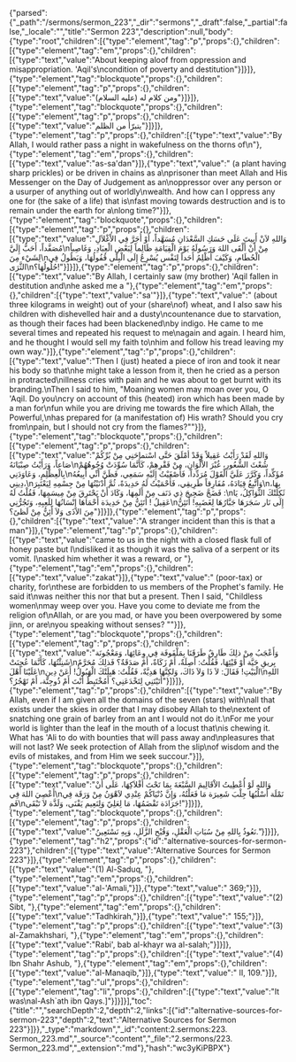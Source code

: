 {"parsed":{"_path":"/sermons/sermon_223","_dir":"sermons","_draft":false,"_partial":false,"_locale":"","title":"Sermon 223","description":null,"body":{"type":"root","children":[{"type":"element","tag":"p","props":{},"children":[{"type":"element","tag":"em","props":{},"children":[{"type":"text","value":"About keeping aloof from oppression and misappropriation. 'Aqil's\ncondition of poverty and destitution"}]}]},{"type":"element","tag":"blockquote","props":{},"children":[{"type":"element","tag":"p","props":{},"children":[{"type":"text","value":"ومن كلام له (عليه السلام)"}]}]},{"type":"element","tag":"blockquote","props":{},"children":[{"type":"element","tag":"p","props":{},"children":[{"type":"text","value":"يتبرّأ من الظلم"}]}]},{"type":"element","tag":"p","props":{},"children":[{"type":"text","value":"By Allah, I would rather pass a night in wakefulness on the thorns of\n"},{"type":"element","tag":"em","props":{},"children":[{"type":"text","value":"as-sa'dan"}]},{"type":"text","value":" (a plant having sharp prickles) or be driven in chains as a\nprisoner than meet Allah and His Messenger on the Day of Judgement as an\noppressor over any person or a usurper of anything out of worldly\nwealth. And how can I oppress any one for (the sake of a life) that is\nfast moving towards destruction and is to remain under the earth for a\nlong time?"}]},{"type":"element","tag":"blockquote","props":{},"children":[{"type":"element","tag":"p","props":{},"children":[{"type":"text","value":"وَاللهِ لاَنْ أَبِيتَ عَلَى حَسَكِ السَّعْدَانِ مُسَهَّداً، أَوْ أُجَرَّ فِي الاْغْلاَلِ مُصَفَّداً، أَحَبُّ إِلَيَّ\nمِنْ أَنْ أَلْقَى اللهَ وَرَسُولَهُ يَوْمَ الْقِيَامَةِ ظَالِماً لِبَعْضِ الْعِبَادِ، وَغَاصِباً لِشَيْء مِنَ\nالْحُطَامِ، وَكَيْفَ أَظْلِمُ أَحَداً لِنَفْس يُسْرِعُ إِلَى الْبِلَى قُفُولُهَا، وَيَطُولُ فِي الثَّرَى\nحُلُولُهَا؟!"}]}]},{"type":"element","tag":"p","props":{},"children":[{"type":"text","value":"By Allah, I certainly saw (my brother) 'Aqil fallen in destitution and\nhe asked me a "},{"type":"element","tag":"em","props":{},"children":[{"type":"text","value":"sa'"}]},{"type":"text","value":" (about three kilograms in weight) out of your (share\nof) wheat, and I also saw his children with dishevelled hair and a dusty\ncountenance due to starvation, as though their faces had been blackened\nby indigo. He came to me several times and repeated his request to me\nagain and again. I heard him, and he thought I would sell my faith to\nhim and follow his tread leaving my own way."}]},{"type":"element","tag":"p","props":{},"children":[{"type":"text","value":"Then I (just) heated a piece of iron and took it near his body so that\nhe might take a lesson from it, then he cried as a person in protracted\nillness cries with pain and he was about to get burnt with its branding.\nThen I said to him, \"Moaning women may moan over you, O 'Aqil. Do you\ncry on account of this (heated) iron which has been made by a man for\nfun while you are driving me towards the fire which Allah, the Powerful,\nhas prepared for (a manifestation of) His wrath? Should you cry from\npain, but I should not cry from the flames?\""}]},{"type":"element","tag":"blockquote","props":{},"children":[{"type":"element","tag":"p","props":{},"children":[{"type":"text","value":"وَاللهِ لَقَدْ رَأَيْتُ عَقِيلاً وَقَدْ أمْلَقَ حَتَّى اسْتماحَنِي مِنْ بُرِّكُمْ صَاعاً، وَرَأَيْتُ صِبْيَانَهُ\nشُعْثَ الشُّعُورِ، غُبْرَ الاْلْوَانِ، مِنْ فَقْرِهِمْ، كَأَنَّمَا سُوِّدَتْ وُجُوهُهُمْ بِالْعِظْلِمِ، وَعَاوَدَنِي\nمُؤَكِّداً، وَكَرَّرَ عَلَيَّ الْقَوْلَ مُرَدِّداً، فَأَصْغَيْتُ إِلَيْهِ سَمَعِي، فَظَنَّ أَنِّي أَبِيعُهُ دِينِي،\nوَأَتَّبِعُ قِيَادَهُ، مُفَارِقاً طَرِيقِي، فَأَحْمَيْتُ لَهُ حَدِيدَةً، ثُمَّ أَدْنَيْتُهَا مِنْ جِسْمِهِ لِيَعْتَبِرَ\nبِهَا، فَضَجَّ ضَجِيجَ ذِي دَنَف مِنْ أَلَمِهَا، وَكَادَ أَنْ يَحْتَرِقَ مِنْ مِيسَمِهَا، فَقُلْتُ لَهُ :\nثَكِلَتْكَ الثَّوَاكِلُ، يَا عَقِيلُ ! أَتَئِنُّ مِنْ حَدِيدَة أَحْمَاهَا إِنْسَانُهَا لِلَعِبِهِ، وَتَجُرُّنِي\nإِلَى نَار سَجَرَهَا جَبَّارُهَا لِغَضَبِهِ! أَتَئِنُّ مِنَ الاَذَى وَلاَ أَئِنُّ مِنْ لَظىً؟"}]}]},{"type":"element","tag":"p","props":{},"children":[{"type":"text","value":"A stranger incident than this is that a man"}]},{"type":"element","tag":"p","props":{},"children":[{"type":"text","value":"came to us in the night with a closed flask full of honey paste but I\ndisliked it as though it was the saliva of a serpent or its vomit. I\nasked him whether it was a reward, or "},{"type":"element","tag":"em","props":{},"children":[{"type":"text","value":"zakat"}]},{"type":"text","value":" (poor-tax) or charity, for\nthese are forbidden to us members of the Prophet's family. He said it\nwas neither this nor that but a present. Then I said, \"Childless women\nmay weep over you. Have you come to deviate me from the religion of\nAllah, or are you mad, or have you been overpowered by some jinn, or are\nyou speaking without senses? \""}]},{"type":"element","tag":"blockquote","props":{},"children":[{"type":"element","tag":"p","props":{},"children":[{"type":"text","value":"وَأَعْجَبُ مِنْ ذلِكَ طَارِقٌ طَرَقَنَا بِمَلْفَوفَة فِي وِعَائِهَا، وَمَعْجُونَة شَنِئْتُهَا، كَأَنَّمَا عُجِنَتْ\nبِريقِ حَيَّة أَوْ قَيْئِهَا، فَقُلْتُ: أَصِلَةٌ، أَمْ زَكَاةٌ، أَمْ صَدَقَةٌ؟ فَذلِكَ مُحَرَّمٌ عَلَيْنَا أَهْلَ\nالْبَيْتِ! فَقَالَ: لاَ ذَا وَلاَ ذَاكَ، وَلكِنَّهَا هَدِيَّةٌ، فَقُلْتُ: هَبِلَتْكَ الْهَبُولُ! أَعَنْ دِينِ\nاللهِ أَتَيْتَنِي لِتَخْدَعَنِي؟ أَمُخْتَبِطٌ أَنْتَ أَمْ ذُوجِنَّة، أَمْ تَهْجُرُ؟"}]}]},{"type":"element","tag":"p","props":{},"children":[{"type":"text","value":"By Allah, even if I am given all the domains of the seven (stars) with\nall that exists under the skies in order that I may disobey Allah to the\nextent of snatching one grain of barley from an ant I would not do it.\nFor me your world is lighter than the leaf in the mouth of a locust that\nis chewing it. What has 'Ali to do with bounties that will pass away and\npleasures that will not last? We seek protection of Allah from the slip\nof wisdom and the evils of mistakes, and from Him we seek succour."}]},{"type":"element","tag":"blockquote","props":{},"children":[{"type":"element","tag":"p","props":{},"children":[{"type":"text","value":"وَاللهِ لَوْ أُعْطِيتُ الاْقَالِيمَ السَّبْعَةَ بِمَا تَحْتَ أَفْلاَكِهَا، عَلَى أَنْ أَعْصِيَ اللهَ فِي\nنَمْلَة أَسْلُبُهَا جِلْبَ شَعِيرَة مَا فَعَلْتُهُ، وَإِنَّ دُنْيَاكُمْ عِنْدِي لاَهْوَنُ مِنْ وَرَقَة فِي فَمِ\nجَرَادَة تَقْضَمُهَا، مَا لِعَلِيّ وَلِنَعِيم يَفْنَى، وَلَذَّة لاَ تَبْقَى!"}]}]},{"type":"element","tag":"blockquote","props":{},"children":[{"type":"element","tag":"p","props":{},"children":[{"type":"text","value":"نَعُوذُ بِاللهِ مِنْ سُبَاتِ الْعَقْلِ، وَقُبْحِ الزَّلَلِ، وَبِهِ نَسْتَعِينُ."}]}]},{"type":"element","tag":"h2","props":{"id":"alternative-sources-for-sermon-223"},"children":[{"type":"text","value":"Alternative Sources for Sermon 223"}]},{"type":"element","tag":"p","props":{},"children":[{"type":"text","value":"(1) Al-Saduq, "},{"type":"element","tag":"em","props":{},"children":[{"type":"text","value":"al-'Amali,"}]},{"type":"text","value":" 369;"}]},{"type":"element","tag":"p","props":{},"children":[{"type":"text","value":"(2) Sibt, "},{"type":"element","tag":"em","props":{},"children":[{"type":"text","value":"Tadhkirah,"}]},{"type":"text","value":" 155;"}]},{"type":"element","tag":"p","props":{},"children":[{"type":"text","value":"(3) al-Zamakhshari, "},{"type":"element","tag":"em","props":{},"children":[{"type":"text","value":"Rabi', bab al-khayr wa al-salah;"}]}]},{"type":"element","tag":"p","props":{},"children":[{"type":"text","value":"(4) Ibn Shahr Ashub, "},{"type":"element","tag":"em","props":{},"children":[{"type":"text","value":"al-Manaqib,"}]},{"type":"text","value":" II, 109."}]},{"type":"element","tag":"ul","props":{},"children":[{"type":"element","tag":"li","props":{},"children":[{"type":"text","value":"It was\nal-Ash`ath ibn Qays.]"}]}]}],"toc":{"title":"","searchDepth":2,"depth":2,"links":[{"id":"alternative-sources-for-sermon-223","depth":2,"text":"Alternative Sources for Sermon 223"}]}},"_type":"markdown","_id":"content:2.sermons:223. Sermon_223.md","_source":"content","_file":"2.sermons/223. Sermon_223.md","_extension":"md"},"hash":"wc3yKiPBPX"}